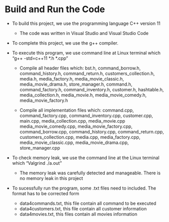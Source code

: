 # Build and Run the Code
- To build this project, we use the programming language C++ version 11
    - The code was written in Visual Studio and Visual Studio Code
    
- To complete this project, we use the g++ compiler. 

- To execute this program, we use command line at Linux terminal which “g++ -std=c++11 *.h *.cpp”
    - Compile all header files which: bst.h, command_borrow.h, command_history.h, command_return.h, customers_collection.h, media.h, media_factory.h, media_movie_classic.h, media_movie_drama.h, store_manager.h, command.h, command_factory.h, command_inventory.h, customer.h, hashtable.h, media_collection.h, media_movie.h, media_movie_comedy.h, media_movie_factory.h
        
    - Compile all implementation files which: command.cpp, command_factory.cpp, command_inventory.cpp, customer.cpp, main.cpp, media_collection.cpp, media_movie.cpp          media_movie_comedy.cpp, media_movie_factory.cpp, command_borrow.cpp, command_history.cpp, command_return.cpp, customers_collection.cpp, media.cpp, media_factory.cpp, media_movie_classic.cpp, media_movie_drama.cpp, store_manager.cpp
    
- To check memory leak, we use the command line at the Linux terminal which “Valgrind ./a.out”
    - The memory leak was carefully detected and manageable. There is no memory leak in this project
    
- To sucessfully run the program, some .txt files need to included. The format has to be corrected form
    - data4commands.txt, this file contain all command to be executed
    - data4customers.txt, this file contain all customer information
    - data4movies.txt, this files contain all movies information
